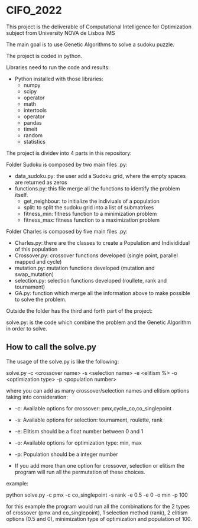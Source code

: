 # CIFO_2022

This project is the deliverable of Computational Intelligence for Optimization subject from University NOVA de Lisboa IMS 

The main goal is to use Genetic Algorithms to solve a sudoku puzzle.

The project is coded in python.

Libraries need to run the code and results:

- Python installed with those libraries:
  * numpy
  * scipy
  * operator
  * math
  * intertools
  * operator
  * pandas
  * timeit
  * random
  * statistics

The project is dividev into 4 parts in this repository:

Folder Sudoku is composed by two main files .py:
- data_sudoku.py: the user add a Sudoku grid, where the empty spaces are returned as zeros
- functions.py: this file merge all the functions to identify the problem itself.
  * get_neighbour: to initialize the indiviuals of a population
  * split: to split the sudoku grid into a list of submatrixes 
  * fitness_min: fitness function to a minimization problem
  * fitness_max: fitness function to a maximization problem
  
Folder Charles is composed by five main files .py:
- Charles.py: there are the classes to create a Population and Individidual of this population
- Crossover.py: crossover functions developed (single point, parallel mapped and cycle)
- mutation.py: mutation functions developed (mutation and swap_mutation)
- selection.py: selection functions developed (roullete, rank and tournament)
- GA.py: function which merge all the information above to make possible to solve the problem.
 
 Outside the folder has the third and forth part of the project:
 
 solve.py: is the code which combine the problem and the Genetic Algorithm in order to solve.
 
## How to call the solve.py

The usage of the solve.py is like the following:

solve.py -c \<crossover name> -s \<selection name> -e \<elitism %> -o \<optimization type> -p \<population number>

where you can add as many crossover/selection names and elitism options taking into consideration:
- -c: Available options for crossover: pmx,cycle_co,co_singlepoint
- -s: Available options for selection: tournament, roulette, rank
- -e: Elitism should be a float number between 0 and 1
- -o: Available options for optimization type: min, max
- -p: Population should be a integer number

- If you add more than one option for crossover, selection or elitism the program will run all the permutation of these choices.

example:

python solve.py -c pmx -c co_singlepoint -s rank -e 0.5 -e 0 -o min -p 100

for this example the program would run all the combinations for the 2 types of crossover (pmx and co_singlepoint), 1 selection method (rank), 2 elitism options (0.5 and 0), minimization type of optimization and population of 100.
